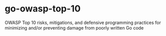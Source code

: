 # go-owasp-top-10
OWASP Top 10 risks, mitigations, and defensive programming practices for minimizing and/or preventing damage from poorly written Go code
